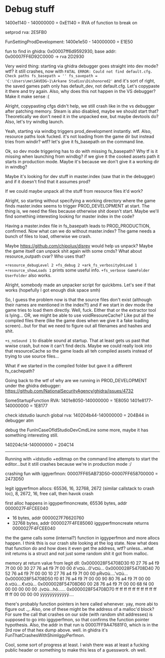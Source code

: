 # Debug stuff

1400e1140 - 140000000 = 0xE1140 = RVA of function to break on

setprod rva: 2E5FB0

FunSettingProdDevelopment: 1400e1e50 - 140000000 = E1E50

fun to find in ghidra: 0x00007ff6d9592930, base addr: 0x00007FF6D92C0000 -> rva 2D2930

Very weird thing: starting via ghidra debugger goes straight into dev mode? wtf?
it still crashes, now with `FATAL ERROR: Could not find default.cfg. Check paths fs_basepath = '' fs_savepath = 'C:\Users\me\SAVEDG~1\Arkane Studios\Dishonored2'` and it's sort of right, the saved games path only has default_dev, not default.cfg. Let's copypaste it there and try again.
Also, why does this not happen in the VS debugger? Make it make sense :(

Alright, copypasting cfgs didn't help, we still crash like in the vs debugger after patching memory.
Steam is also disabled, maybe we should start that? Theoretically we don't need it in the unpacked exe, but maybe devtools do? Also, let's try windbg launch.

Yeah, starting via windbg triggers prod_development instantly. wtf. Also, resource paths look fucked. it's not loading from the game dir but instead tries from windir? wtf? let's give it fs_basepath on the command line.

Ok, so dev mode triggering has to do with missing fs_basepath? Why tf is it missing when launching from windbg? if we give it the cooked assets path it starts in production mode. Maybe it's because we don't give it a working dir in windbg?

Maybe it's looking for dev stuff in master.index (saw that in the debugger) and if it doesn't find that it assumes prod?

If we could maybe unpack all the stuff from resource files it'd work?

Alright, so starting without specifying a working directory where the game finds master.index seems to trigger PROD_DEVELOPMENT at start. The thing is, we need the files because otherwise shit doesn't start.
Maybe we'll find something interesting looking for master index in the code?

Having a master.index file in fs_basepath leads to PROD_PRODUCTION, confirmed.
Now what can we do without master.index? The game needs a bunch of files to load, otherwise we crash.

Maybe https://github.com/chipolux/disrev would help us unpack? Maybe the game itself can unpack shit again with some cmds? What about resource_outpath cvar? Who uses that?

`+resource_debugLevel 2 +fs_debug 2 +ark_fs_verbosityOnLoad 1 +resource_showLoads 1` prints some useful info.
`+fs_verbose GameFolder UserFolder` also works.

Alright, somebody made an unpacker script for quickbms. Let's see if that works (hopefully I got enough disk space smh)

So, I guess the problem now is that the source files don't exist (although their names are mentioned in the index?!) and if we start in dev mode the game tries to load them directly. Well, fuck. Either that or the extractor tool is lying...
OR, we might be able to use voidResoureCache? Like put all the compiled files there (like the game does when we give it a fake loading screen)...but for that we need to figure out all filenames and hashes and shit.


`+s_noSound 1` to disable sound at startup. That at least gets us past that wwise crash, but now it can't find decls. Maybe we could really look into that resourceCache so the game loads all teh compiled assets instead of trying to use source files...

What if we started in the compiled folder but gave it a different fs_cachepath?

Going back to the wtf of why are we running in PROD_DEVELOPMENT under the ghidra debugger: https://github.com/NationalSecurityAgency/ghidra/issues/4732

SomeStartupFunction RVA: 1401e8050-140000000 = 1E8050
1401e8177-140000000 = 1E8177

check idstudio launch global rva: 140204b44-140000000 = 204B44
in debugger atm 

debug the FunInCaseOfIdStudioDevCmdLine some more, maybe it has something interesting still.

140204c14-140000000 = 204C14


---------------------------------------------------------------

Running with +idstudio +editmap on the command line attempts to start the editor...but it still crashes because we're in production mode :/

crashing fun with iggyerfmon: 00007FF65AB73D50-00007FF658700000 = 2473D50

legit iggyerfmon allocs: 65536, 16, 32768, 2672 (similar callstack to crash loc), 8, 2672, 16, free call, then havok crash

first alloc happens in iggyperfmoncreate, 65536 bytes, addr 0000027F4FCEE040
- 16 bytes, addr 0000027F76620760
- 32768 bytes, addr 0000027F4FE85060
iggyperfmoncreate returns 0000027F4FCEE040

the the game calls some (internal?) function in iggyperfmon and more allocs happen. I think this is our crash site looking at the log state. Now what does that function do and how does it even get the address, wtf?
unless...what init returns is a struct and not just some random shit it got from malloc.

memory at return value from legit dll:
0x0000028F54708D30  f0 27 76 a4 f9 7f 00 00 30 27 76 a4 f9 7f 00 00  ð'v¤ù...0'v¤ù...
0x0000028F54708D40  70 52 76 a4 f9 7f 00 00 10 27 76 a4 f9 7f 00 00  pRv¤ù....'v¤ù...
0x0000028F54708D50  f0 81 76 a4 f9 7f 00 00 90 80 76 a4 f9 7f 00 00  ð.v¤ù....€v¤ù...
0x0000028F54708D60  00 28 76 a4 f9 7f 00 00 68 f4 00 00 00 00 00 00  .(v¤ù...hô......
0x0000028F54708D70  ff ff ff ff ff ff ff ff ff ff ff ff 00 00 00 00  ÿÿÿÿÿÿÿÿÿÿÿÿ....

there's probably function pointers in here called whenever. yay, more abi to figure out ._.
Also, one of these might be the address of a malloc'd block?
For sure the call that crashes on our side (with random shit addresses) is supposed to go into iggyperfmon, so that confirms the function pointer hypothesis. Also, the addr in that run is 00007FF9A47681F0, which is in the 3rd row of that hex dump above. well. in ghidra it's FunThatCrashesWithShimIggyPerfmon.

Cool, some sort of progress at least. I wish there was at least a fucking public header or something to make this less of a guesswork. oh well.